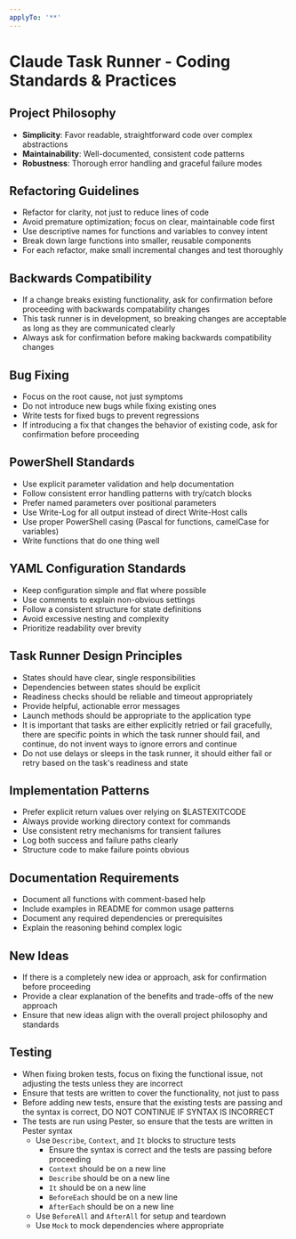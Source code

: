 ```yaml
---
applyTo: '**'
---
```

# Claude Task Runner - Coding Standards & Practices

## Project Philosophy
- **Simplicity**: Favor readable, straightforward code over complex abstractions
- **Maintainability**: Well-documented, consistent code patterns
- **Robustness**: Thorough error handling and graceful failure modes

## Refactoring Guidelines
- Refactor for clarity, not just to reduce lines of code
- Avoid premature optimization; focus on clear, maintainable code first
- Use descriptive names for functions and variables to convey intent
- Break down large functions into smaller, reusable components
- For each refactor, make small incremental changes and test thoroughly

## Backwards Compatibility
- If a change breaks existing functionality, ask for confirmation before proceeding with backwards compatability changes
- This task runner is in development, so breaking changes are acceptable as long as they are communicated clearly
- Always ask for confirmation before making backwards compatibility changes

## Bug Fixing
- Focus on the root cause, not just symptoms
- Do not introduce new bugs while fixing existing ones
- Write tests for fixed bugs to prevent regressions
- If introducing a fix that changes the behavior of existing code, ask for confirmation before proceeding

## PowerShell Standards
- Use explicit parameter validation and help documentation
- Follow consistent error handling patterns with try/catch blocks
- Prefer named parameters over positional parameters
- Use Write-Log for all output instead of direct Write-Host calls
- Use proper PowerShell casing (Pascal for functions, camelCase for variables)
- Write functions that do one thing well

## YAML Configuration Standards
- Keep configuration simple and flat where possible
- Use comments to explain non-obvious settings
- Follow a consistent structure for state definitions
- Avoid excessive nesting and complexity
- Prioritize readability over brevity

## Task Runner Design Principles
- States should have clear, single responsibilities
- Dependencies between states should be explicit
- Readiness checks should be reliable and timeout appropriately
- Provide helpful, actionable error messages
- Launch methods should be appropriate to the application type
- It is important that tasks are either explicitly retried or fail gracefully, there are specific points in which the task runner should fail, and continue, do not invent ways to ignore errors and continue
- Do not use delays or sleeps in the task runner, it should either fail or retry based on the task's readiness and state

## Implementation Patterns
- Prefer explicit return values over relying on $LASTEXITCODE
- Always provide working directory context for commands
- Use consistent retry mechanisms for transient failures
- Log both success and failure paths clearly
- Structure code to make failure points obvious

## Documentation Requirements
- Document all functions with comment-based help
- Include examples in README for common usage patterns
- Document any required dependencies or prerequisites
- Explain the reasoning behind complex logic

## New Ideas
- If there is a completely new idea or approach, ask for confirmation before proceeding
- Provide a clear explanation of the benefits and trade-offs of the new approach
- Ensure that new ideas align with the overall project philosophy and standards

## Testing
- When fixing broken tests, focus on fixing the functional issue, not adjusting the tests unless they are incorrect
- Ensure that tests are written to cover the functionality, not just to pass
- Before adding new tests, ensure that the existing tests are passing and the syntax is correct, DO NOT CONTINUE IF SYNTAX IS INCORRECT
- The tests are run using Pester, so ensure that the tests are written in Pester syntax
  - Use `Describe`, `Context`, and `It` blocks to structure tests
    - Ensure the syntax is correct and the tests are passing before proceeding
    - `Context` should be on a new line
    - `Describe` should be on a new line
    - `It` should be on a new line
    - `BeforeEach` should be on a new line
    - `AfterEach` should be on a new line
  - Use `BeforeAll` and `AfterAll` for setup and teardown
  - Use `Mock` to mock dependencies where appropriate
  